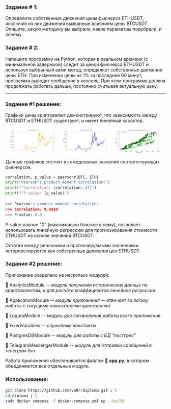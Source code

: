 ### Задание # 1:
Определите собственные движения цены фьючерса ETHUSDT, исключив из них движения вызванные влиянием цены BTCUSDT.
Опишите, какую методику вы выбрали, какие параметры подобрали, и почему.

### Задание # 2:
Напишите программу на Python, которая в реальном времени (с минимальной задержкой) следит за ценой фьючерса ETHUSDT
и используя выбранный вами метод, определяет собственные движение цены ETH. При изменении цены на 1% за последние 
60 минут, программа выводит сообщение в консоль. При этом программа должна продолжать работать дальше, постоянно 
считывая актуальную цену.

----

### Задание #1 решение:
Графики цены криптовалют демонстрируют, что зависимость между BTCUSDT и ETHUSDT существует, и имеет линейный характер.

<p float="left" align="center">
    <img alt="BTCUSDT scatter plot" src="AnalyticsModule/bitcoin_price.png" width="32%"/>
    <img alt="ETHUSDT scatter plot" src="AnalyticsModule/ethereum_price.png" width="32%"/>
    <img alt="ETHUSDT/BTCUSDT linear regression" src="AnalyticsModule/correlation_with_regression.png" width="32%"/>
</p>

Данные графиков состоят из ежедневных значений соответствующих фьючерсов. 

```python
correlation, p_value = pearsonr(BTC, ETH)
print("Pearson's product-moment correlation:")
print(f"Correlation: {correlation:.4f}")
print(f"P-value: {p_value}")

>>> Pearson's product-moment correlation:
>>> Correlation: 0.9418
>>> P-value: 0.0
```

P-value равное "0" (максимально близкое к нему), позволяет использовать линейную регрессию для прогнозирования
стоимости ETHUSDT на основе значений BTCUSDT.

Остатки между реальными и прогнозируемыми значениями интерпретируются как _собственные движения_ цен ETHUSDT.

### Задание #2 решение:

Приложение разделено на несколько модулей:

📁 AnalyticsModule -- _модуль получения исторических данных по криптовалютам, и для расчёта коэффициентов линейное регрессии_

📁 ApplicationModule -- _модуль приложения -- отвечает за логику работы с текущими показателями криптовалют_

📁 LoguruModule -- _модуль для логирования работы всего приложения_

📁 FixedVariables -- _служебные константы_

📁 PostgresDBModule -- _модуль для работы с БД "постгрес"_

📁 TelegramMessengerModule -- _модуль для отправки сообщений в телеграм-бот_

Работа приложения обеспечивается файлом 📄 __app.py__, в котором объединяются все отдельные модули.

### Использование:

```zsh
git clone https://github.com/va0r/diploma.git ; \
cd diploma ; \
sudo docker compose -f docker-compose.yml up --build 
```